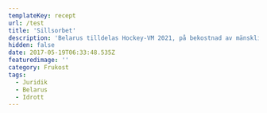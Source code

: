 ```yaml
---
templateKey: recept
url: /test
title: 'Sillsorbet'
description: 'Belarus tilldelas Hockey-VM 2021, på bekostnad av mänskliga rättigheter.'
hidden: false
date: 2017-05-19T06:33:48.535Z
featuredimage: ''
category: Frukost
tags:
  - Juridik
  - Belarus
  - Idrott
---
```

